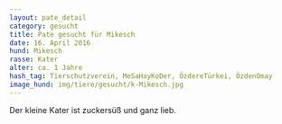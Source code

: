 ```yaml
---
layout: pate_detail
category: gesucht
title: Pate gesucht für Mikesch
date: 16. April 2016
hund: Mikesch
rasse: Kater
alter: ca. 1 Jahre
hash_tag: Tierschutzverein, MeSaHayKoDer, ÖzdereTürkei, ÖzdenOmay
image_hund: img/tiere/gesucht/k-Mikesch.jpg
---
```


Der kleine Kater ist zuckersüß und ganz lieb.
